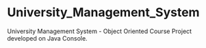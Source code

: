 # University_Management_System
University Management System - Object Oriented Course Project developed on Java Console.
